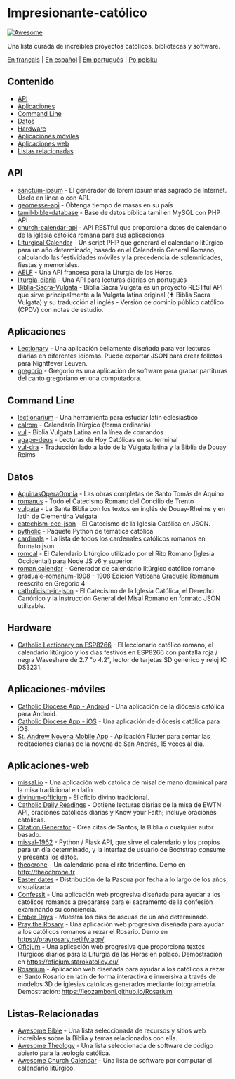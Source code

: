 # Impresionante-católico

[![Awesome](https://cdn.rawgit.com/sindresorhus/awesome/d7305f38d29fed78fa85652e3a63e154dd8e8829/media/badge.svg)](https://github.com/sindresorhus/awesome)

Una lista curada de increíbles proyectos católicos, bibliotecas y software.

[En français](https://github.com/servusdei2018/awesome-catholic/blob/master/README.fr.md) | [En español](https://github.com/servusdei2018/awesome-catholic/blob/master/README.es.md) | [Em português](https://github.com/servusdei2018/awesome-catholic/blob/master/README.pt-br.md) | [Po polsku](https://github.com/servusdei2018/awesome-catholic/blob/master/README.pl-pl.md)

## Contenido

  - [API](#api)
  - [Aplicaciones](#aplicaciones)
  - [Command Line](#command-line)
  - [Datos](#datos)
  - [Hardware](#hardware)
  - [Aplicaciones móviles](#aplicaciones-móviles)
  - [Aplicaciones web](#aplicaciones-web)
  - [Listas relacionadas](#listas-relacionadas)

## API

* [sanctum-ipsum](https://github.com/graysonhicks/sanctum-ipsum) - El generador de lorem ipsum más sagrado de Internet. Úselo en línea o con API.
* [geomesse-api](https://github.com/carpedeum-fr/geomesse-api) - Obtenga tiempo de masas en su país
* [tamil-bible-database](https://github.com/jayarathina/Tamil-Bible-Database) - Base de datos bíblica tamil en MySQL con PHP API
* [church-calendar-api](https://github.com/igneus/church-calendar-api) - API RESTful que proporciona datos de calendario de la iglesia católica romana para sus aplicaciones
* [Liturgical Calendar](https://github.com/JohnRDOrazio/LiturgicalCalendar) - Un script PHP que generará el calendario litúrgico para un año determinado, basado en el Calendario General Romano, calculando las festividades móviles y la precedencia de solemnidades, fiestas y memoriales.
* [AELF](https://api.aelf.org/) - Una API francesa para la Liturgia de las Horas.
* [liturgia-diaria](https://github.com/Dancrf/liturgia-diaria) - Una API para lecturas diarias en portugués
* [Biblia-Sacra-Vulgata](https://github.com/aseemsavio/Biblia-Sacra-Vulgata) - Biblia Sacra Vulgata es un proyecto RESTful API que sirve principalmente a la Vulgata latina original (✝️ Biblia Sacra Vulgata) y su traducción al inglés - Versión de dominio público católico (CPDV) con notas de estudio.

## Aplicaciones

* [Lectionary](https://github.com/Dev1an/Lectionary) - Una aplicación bellamente diseñada para ver lecturas diarias en diferentes idiomas. Puede exportar JSON para crear folletos para Nightfever Leuven.
* [gregorio](https://github.com/gregorio-project/gregorio) - Gregorio es una aplicación de software para grabar partituras del canto gregoriano en una computadora.

## Command Line

* [lectionarium](https://github.com/davidrmcharles/lectionarium) - Una herramienta para estudiar latín eclesiástico
* [calrom](https://github.com/calendarium-romanum/calrom) - Calendario litúrgico (forma ordinaria)
* [vul](https://github.com/LukeSmithxyz/vul) - Biblia Vulgata Latina en la línea de comandos
* [agape-deus](https://github.com/ngorden/agape-deus) - Lecturas de Hoy Católicas en su terminal
* [vul-dra](https://github.com/RaynardGerraldo/vul-dra/) - Traducción lado a lado de la Vulgata latina y la Biblia de Douay Reims

## Datos

* [AquinasOperaOmnia](https://github.com/Geremia/AquinasOperaOmnia) - Las obras completas de Santo Tomás de Aquino
* [romanus](https://github.com/borderstech/romanus) - Todo el Catecismo Romano del Concilio de Trento
* [vulgata](https://github.com/borderstech/vulgata) - La Santa Biblia con los textos en inglés de Douay-Rheims y en latín de Clementina Vulgata
* [catechism-ccc-json](https://github.com/nossbigg/catechism-ccc-json) - El Catecismo de la Iglesia Católica en JSON.
* [pytholic](https://github.com/Medromenax/pytholic) - Paquete Python de temática católica
* [cardinals](https://github.com/ChrisVo/cardinals) - La lista de todos los cardenales católicos romanos en formato json
* [romcal](https://github.com/romcal/romcal) - El Calendario Litúrgico utilizado por el Rito Romano (Iglesia Occidental) para Node JS v6 y superior.
* [roman calendar](https://github.com/jayarathina/Roman-Calendar) - Generador de calendario litúrgico católico romano
* [graduale-romanum-1908](https://github.com/ahinkley/graduale-romanum-1908) - 1908 Edición Vaticana Graduale Romanum reescrito en Gregorio 4
* [catholicism-in-json](https://github.com/aseemsavio/catholicism-in-json) - El Catecismo de la Iglesia Católica, el Derecho Canónico y la Instrucción General del Misal Romano en formato JSON utilizable.

## Hardware

* [Catholic Lectionary on ESP8266](https://github.com/plishman/Catholic-Lectionary-on-ESP8266) - El leccionario católico romano, el calendario litúrgico y los días festivos en ESP8266 con pantalla roja / negra Waveshare de 2.7 "o 4.2", lector de tarjetas SD genérico y reloj IC DS3231.

## Aplicaciones-móviles

* [Catholic Diocese App - Android](https://github.com/geerlingguy/Catholic-Diocese-App-Android) - Una aplicación de la diócesis católica para Android.
* [Catholic Diocese App - iOS](https://github.com/geerlingguy/Catholic-Diocese-App-iOS) - Una aplicación de diócesis católica para iOS.
* [St. Andrew Novena Mobile App](https://github.com/mftruso/st-andrew-novena) - Aplicación Flutter para contar las recitaciones diarias de la novena de San Andrés, 15 veces al día.

## Aplicaciones-web

* [missal.io](https://github.com/benyanke/missal.io) - Una aplicación web católica de misal de mano dominical para la misa tradicional en latín
* [divinum-officium](https://github.com/DivinumOfficium/divinum-officium) - El oficio divino tradicional.
* [Catholic Daily Readings](https://github.com/tbaba007/ReactJs-Catholic-Daily-Readings-Integration-EWTN) - Obtiene lecturas diarias de la misa de EWTN API, oraciones católicas diarias y Know your Faith; incluye oraciones católicas.
* [Citation Generator](https://github.com/matefs/Citation-Generator) - Crea citas de Santos, la Biblia o cualquier autor basado.
* [missal-1962](https://github.com/mmolenda/Missal1962) - Python / Flask API, que sirve el calendario y los propios para un día determinado, y la interfaz de usuario de Bootstrap consume y presenta los datos.
* [theocrone](https://github.com/paucazou/theochrone) - Un calendario para el rito tridentino. Demo en http://theochrone.fr
* [Easter dates](https://easter-dates.gavinr.com/) - Distribución de la Pascua por fecha a lo largo de los años, visualizada.
* [Confessit](https://github.com/kas-catholic/confessit-web) - Una aplicación web progresiva diseñada para ayudar a los católicos romanos a prepararse para el sacramento de la confesión examinando su conciencia.
* [Ember Days](https://github.com/saint-isidore-guild/ember-days) - Muestra los días de ascuas de un año determinado.
* [Pray the Rosary](https://github.com/marchiartur/pray-the-rosary) - Una aplicación web progresiva diseñada para ayudar a los católicos romanos a rezar el Rosario. Demo en https://prayrosary.netlify.app/
* [Oficjum](https://github.com/anna-wro/rkk) - Una aplicación web progresiva que proporciona textos litúrgicos diarios para la Liturgia de las Horas en polaco. Demostración en https://oficjum.starokatolicy.eu/
* [Rosarium](https://github.com/leozamboni/Rosarium) - Aplicación web diseñada para ayudar a los católicos a rezar el Santo Rosario en latín de forma interactiva e inmersiva a través de modelos 3D de iglesias católicas generados mediante fotogrametría. Demostración: https://leozamboni.github.io/Rosarium


## Listas-Relacionadas

- [Awesome Bible](https://github.com/awesome-bible/awesome-bible.github.io) - Una lista seleccionada de recursos y sitios web increíbles sobre la Biblia y temas relacionados con ella.
- [Awesome Theology](https://github.com/historical-theology/awesome-theology) - Una lista seleccionada de software de código abierto para la teología católica.
- [Awesome Church Calendar](https://github.com/calendarium-romanum/awesome-church-calendar) - Una lista de software por computar el calendario litúrgico.
